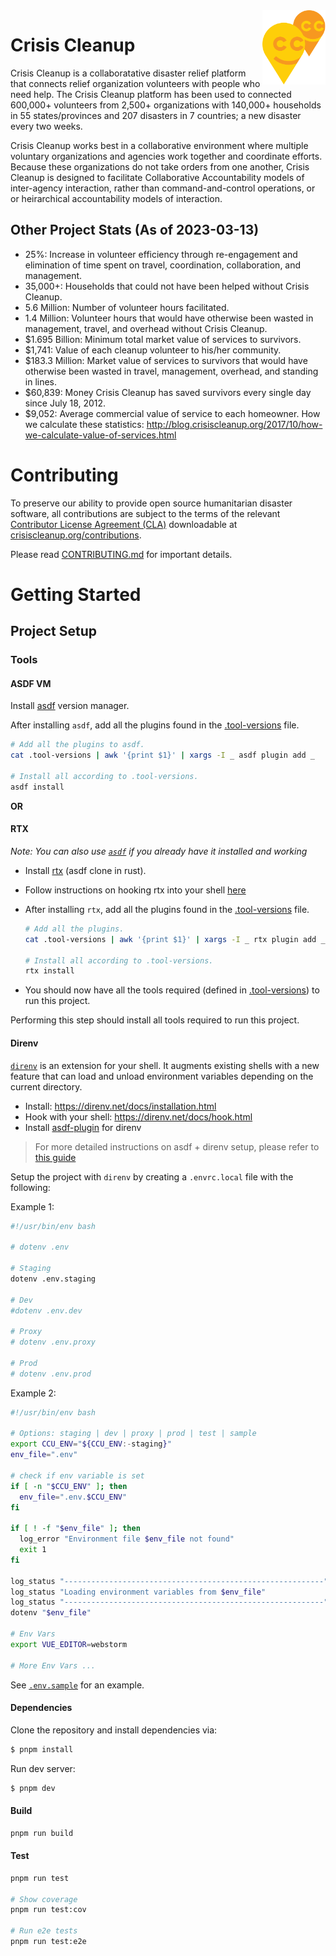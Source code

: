 <img src=".github/img/ccu-ballons.png" align="right" width="20%"  />

# Crisis Cleanup

Crisis Cleanup is a collaboratative disaster relief platform that connects relief organization volunteers with people who need help. The Crisis Cleanup platform has been used to connected 600,000+ volunteers from 2,500+ organizations with 140,000+ households in 55 states/provinces and 207 disasters in 7 countries; a new disaster every two weeks.

Crisis Cleanup works best in a collaborative environment where multiple voluntary organizations and agencies work together and coordinate efforts. Because these organizations do not take orders from one another, Crisis Cleanup is designed to facilitate Collaborative Accountability models of inter-agency interaction, rather than command-and-control operations, or or heirarchical accountability models of interaction.

## Other Project Stats (As of 2023-03-13)

- 25%: Increase in volunteer efficiency through re-engagement and elimination of time spent on travel, coordination, collaboration, and management.
- 35,000+: Households that could not have been helped without Crisis Cleanup.
- 5.6 Million: Number of volunteer hours facilitated.
- 1.4 Million: Volunteer hours that would have otherwise been wasted in management, travel, and overhead without Crisis Cleanup.
- $1.695 Billion: Minimum total market value of services to survivors.
- $1,741: Value of each cleanup volunteer to his/her community.
- $183.3 Million: Market value of services to survivors that would have otherwise been wasted in travel, management, overhead, and standing in lines.
- $60,839: Money Crisis Cleanup has saved survivors every single day since July 18, 2012.
- $9,052: Average commercial value of service to each homeowner.
  How we calculate these statistics: http://blog.crisiscleanup.org/2017/10/how-we-calculate-value-of-services.html

# Contributing

To preserve our ability to provide open source humanitarian disaster software, all contributions are subject to the terms of the relevant [Contributor License Agreement (CLA)](http://en.wikipedia.org/wiki/Contributor_License_Agreement) downloadable at [crisiscleanup.org/contributions](https://www.crisiscleanup.org/contributions).

Please read [CONTRIBUTING.md](https://github.com/CrisisCleanup/crisiscleanup-3-web/blob/master/CONTRIBUTING.md) for important details.

# Getting Started

## Project Setup

### Tools

#### ASDF VM

Install [asdf](https://asdf-vm.com/#/) version manager.

After installing `asdf`, add all the plugins found in
the [.tool-versions](.tool-versions) file.

```bash
# Add all the plugins to asdf.
cat .tool-versions | awk '{print $1}' | xargs -I _ asdf plugin add _

# Install all according to .tool-versions.
asdf install
```

**OR**

#### RTX

_Note: You can also use [`asdf`](https://github.com/asdf-vm/asdf) if you already have it installed and working_

- Install [rtx](https://github.com/jdxcode/rtx) (asdf clone in rust).

- Follow instructions on hooking rtx into your shell [here](https://github.com/jdxcode/rtx#quickstart)

- After installing `rtx`, add all the plugins found in the [.tool-versions](.tool-versions) file.

  ```bash
  # Add all the plugins.
  cat .tool-versions | awk '{print $1}' | xargs -I _ rtx plugin add _

  # Install all according to .tool-versions.
  rtx install
  ```

- You should now have all the tools required (defined in [.tool-versions](.tool-versions)) to run this project.


Performing this step should install all tools required to run this project.

#### Direnv

[`direnv`](https://direnv.net/) is an extension for your shell. It augments existing shells with a new feature that can load and unload environment variables depending on the current directory.

- Install: https://direnv.net/docs/installation.html
- Hook with your shell: https://direnv.net/docs/hook.html
- Install [asdf-plugin](https://github.com/asdf-community/asdf-direnv) for direnv

> For more detailed instructions on asdf + direnv setup, please refer to [this guide](https://docs.arroyodev.com/setups/setup-asdf-direnv/)

Setup the project with `direnv` by creating a `.envrc.local` file with the following:

Example 1:

```bash
#!/usr/bin/env bash

# dotenv .env

# Staging
dotenv .env.staging

# Dev
#dotenv .env.dev

# Proxy
# dotenv .env.proxy

# Prod
# dotenv .env.prod
```

Example 2:

```bash
#!/usr/bin/env bash

# Options: staging | dev | proxy | prod | test | sample
export CCU_ENV="${CCU_ENV:-staging}"
env_file=".env"

# check if env variable is set
if [ -n "$CCU_ENV" ]; then
  env_file=".env.$CCU_ENV"
fi

if [ ! -f "$env_file" ]; then
  log_error "Environment file $env_file not found"
  exit 1
fi

log_status "----------------------------------------------------------"
log_status "Loading environment variables from $env_file"
log_status "----------------------------------------------------------"
dotenv "$env_file"

# Env Vars
export VUE_EDITOR=webstorm

# More Env Vars ...
```

See [`.env.sample`](.env.sample) for an example.

#### Dependencies

Clone the repository and install dependencies via:

```bash
$ pnpm install
```

Run dev server:

```bash
$ pnpm dev
```

#### Build

```bash
pnpm run build
```

#### Test

```bash
pnpm run test

# Show coverage
pnpm run test:cov

# Run e2e tests
pnpm run test:e2e
```

